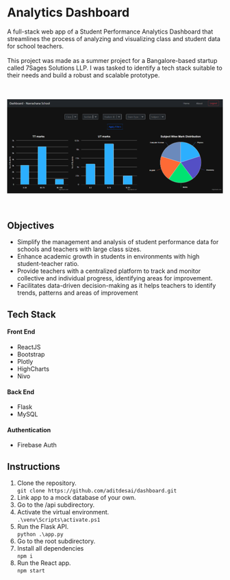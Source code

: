 <h1> Analytics Dashboard </h1>

A full-stack web app of a Student Performance Analytics Dashboard that streamlines the process of analyzing and visualizing class and student data for school teachers. 
<br> <br>
This project was made as a summer project for a Bangalore-based startup called 7Sages Solutions LLP. I was tasked to identify a tech stack suitable to their needs and build a robust and scalable prototype.
<br> <br> <br>

![Website Preview](image.png)

<br>
<h2> Objectives </h2>
<ul>
    <li> Simplify the management and analysis of student performance data for schools and teachers with large class sizes. </li>
    <li> Enhance academic growth in students in environments with high student-teacher ratio. </li>
    <li> Provide teachers with a centralized platform to track and monitor collective and individual progress, identifying areas for improvement. </li>
    <li> Facilitates data-driven decision-making as it helps teachers to identify trends, patterns and areas of improvement </li>
</ul>

<h2> Tech Stack </h2>
<h4> Front End </h4>
<ul>
    <li> ReactJS </li>
    <li> Bootstrap </li>
    <li> Plotly </li>
    <li> HighCharts </li>
    <li> Nivo </li>
</ul>

<h4> Back End </h4>
<ul>
    <li> Flask </li>
    <li> MySQL </li>
</ul>

<h4> Authentication </h4>
<ul>
    <li> Firebase Auth </li>
</ul>

<h2> Instructions </h2>
<ol>
    <li> 
        Clone the repository. <br> 
        <code>git clone https://github.com/aditdesai/dashboard.git</code>
    </li>
    <li> Link app to a mock database of your own. </li>
    <li> Go to the /api subdirectory. </li>
    <li> 
        Activate the virtual environment. <br>
        <code>.\venv\Scripts\activate.ps1</code>
    </li>
    <li>
        Run the Flask API. <br>
        <code>python .\app.py</code>
    </li>
    <li> Go to the root subdirectory. </li>
    <li> 
        Install all dependencies <br>
        <code>npm i</code>
    </li>
    <li> 
        Run the React app. <br>
        <code>npm start</code>
    </li>
</ol>